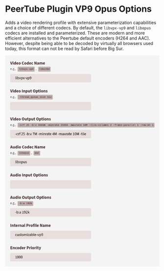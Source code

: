 # PeerTube Plugin VP9 Opus Options

Adds a video rendering profile with extensive parameterization capabilities and a choice of different codecs. By default, the `libvpx-vp9` and `libopus` codecs are installed and parameterized. These are modern and more efficient alternatives to the Peertube default encoders (H264 and AAC). However, despite being able to be decoded by virtually all browsers used today, this format can not be read by Safari before Big Sur.

<img src="public/images/ScreenOptions.png" width="650"/>
